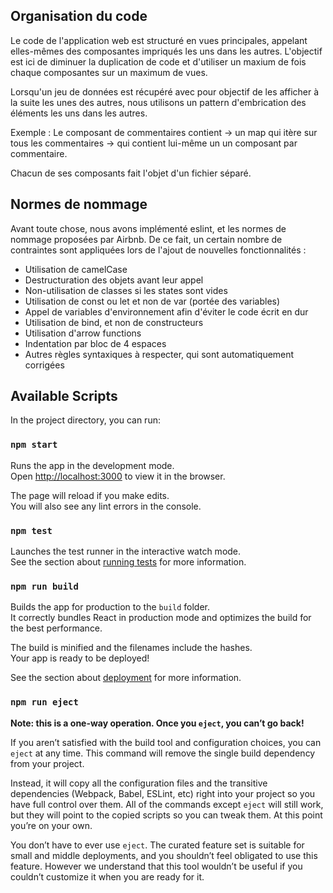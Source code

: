 
## Organisation du code

Le code de l'application web est structuré en vues principales, appelant elles-mêmes des composantes impriqués les uns dans les autres.
L'objectif est ici de diminuer la duplication de code et d'utiliser un maxium de fois chaque composantes sur un maximum de vues.

Lorsqu'un jeu de données est récupéré avec pour objectif de les afficher à la suite les unes des autres, nous utilisons un pattern d'embrication des éléments les uns dans les autres.

Exemple : 
Le composant de commentaires contient -> un map qui itère sur tous les commentaires -> qui contient lui-même un un composant par commentaire.

Chacun de ses composants fait l'objet d'un fichier séparé.

## Normes de nommage

Avant toute chose, nous avons implémenté eslint, et les normes de nommage proposées par Airbnb. De ce fait, un certain nombre de contraintes sont appliquées lors de l'ajout de nouvelles fonctionnalités :
* Utilisation de camelCase
* Destructuration des objets avant leur appel
* Non-utilisation de classes si les states sont vides
* Utilisation de const ou let et non de var (portée des variables)
* Appel de variables d'environnement afin d'éviter le code écrit en dur
* Utilisation de bind, et non de constructeurs
* Utilisation d'arrow functions
* Indentation par bloc de 4 espaces
* Autres règles syntaxiques à respecter, qui sont automatiquement corrigées

## Available Scripts

In the project directory, you can run:

### `npm start`

Runs the app in the development mode.<br>
Open [http://localhost:3000](http://localhost:3000) to view it in the browser.

The page will reload if you make edits.<br>
You will also see any lint errors in the console.

### `npm test`

Launches the test runner in the interactive watch mode.<br>
See the section about [running tests](https://facebook.github.io/create-react-app/docs/running-tests) for more information.

### `npm run build`

Builds the app for production to the `build` folder.<br>
It correctly bundles React in production mode and optimizes the build for the best performance.

The build is minified and the filenames include the hashes.<br>
Your app is ready to be deployed!

See the section about [deployment](https://facebook.github.io/create-react-app/docs/deployment) for more information.

### `npm run eject`

**Note: this is a one-way operation. Once you `eject`, you can’t go back!**

If you aren’t satisfied with the build tool and configuration choices, you can `eject` at any time. This command will remove the single build dependency from your project.

Instead, it will copy all the configuration files and the transitive dependencies (Webpack, Babel, ESLint, etc) right into your project so you have full control over them. All of the commands except `eject` will still work, but they will point to the copied scripts so you can tweak them. At this point you’re on your own.

You don’t have to ever use `eject`. The curated feature set is suitable for small and middle deployments, and you shouldn’t feel obligated to use this feature. However we understand that this tool wouldn’t be useful if you couldn’t customize it when you are ready for it.
